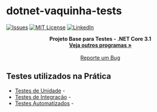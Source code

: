 # dotnet-vaquinha-tests

[![Issues][issues-shield]][issues-url]
[![MIT License][license-shield]][license-url]
[![LinkedIn][linkedin-shield]][linkedin-url]

 <p align="center">
 <strong>Projeto Base para Testes - .NET Core 3.1</strong>
    <br />
    <a href="https://github.com/renan2911?tab=repositories"><strong>Veja outros programas »</strong></a>
    <br />
    <br />
    <a href="https://github.com/renan2911/NOME_DESSE_REPOSITORIO/issues">Reporte um Bug</a>
  </p>
</p>



## Testes utilizados na Prática
* [Testes de Unidade](URL_DA_DOC_DA_LINGUAGEM_2) - <strong></strong>
* [Testes de Integração](/) - <strong></strong>
* [Testes Automatizados](/) - <strong></strong>


[issues-shield]: https://img.shields.io/github/issues/othneildrew/Best-README-Template.svg?style=flat-square
[issues-url]: https://github.com/renan2911/usuario.api/issues
[license-shield]: https://img.shields.io/github/license/othneildrew/Best-README-Template.svg?style=flat-square
[license-url]: https://github.com/NICKNAME_DO_SEU_GITHUB/NOME_DESSE_REPOSITORIO/blob/master/LICENSE.txt
[linkedin-shield]: https://img.shields.io/badge/-LinkedIn-black.svg?style=flat-square&logo=linkedin&colorB=555
[linkedin-url]: https://www.linkedin.com/in/renan-alysson-f/
